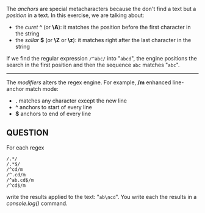 The _anchors_ are special metacharacters because the don't find a text but a _position_ in a text.
In this exercise, we are talking about:
- the _curet_ **^** (or **\A**): it matches the position before the first character in the string
- the _sollar_ **$** (or **\Z** or **\z**): it matches right after the last character in the string

If we find the regular expression `/^abc/` into "`abcd`", the engine positions the search in the first position and then the sequence `abc` matches "`abc`".

---
The _modifiers_ alters the regex engine. For example, **/m** enhanced line-anchor match mode:
- **.** matches any character except the new line
- **^** anchors to start of every line
- **$** anchors to end of every line

## QUESTION

For each regex 
```
/.*/
/.*$/
/^cd/m
/^.cd/m
/^ab.cd$/m
/^cd$/m
```
write the results applied to the text: "`ab\ncd`".
You write each the results in a _console.log()_ command. 